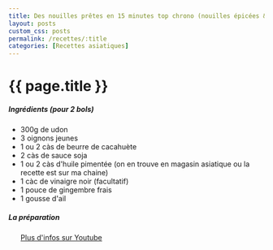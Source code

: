 ```yaml
---
title: Des nouilles prêtes en 15 minutes top chrono (nouilles épicées & beurre de cacahuète)
layout: posts
custom_css: posts
permalink: /recettes/:title
categories: [Recettes asiatiques]
---
```


# {{ page.title }}

##### Ingrédients (pour 2 bols)

- 300g de udon
- 3 oignons jeunes
- 1 ou 2 càs de beurre de cacahuète
- 2 càs de sauce soja
- 1 ou 2 càs d'huile pimentée (on en trouve en magasin asiatique ou la recette est sur ma chaine)
- 1 càc de vinaigre noir (facultatif)
- 1 pouce de gingembre frais
- 1 gousse d'ail

##### La préparation

<ul id="prepa">

<section id="categories" markdown="1">

[Plus d'infos sur Youtube](https://www.youtube.com/watch?v=hPtFT7G_tAY&list=PLy-febpd4h2wh38gNVMgva_0HMbsF9Qy3&index=3&t=52s)

</section>

</ul>